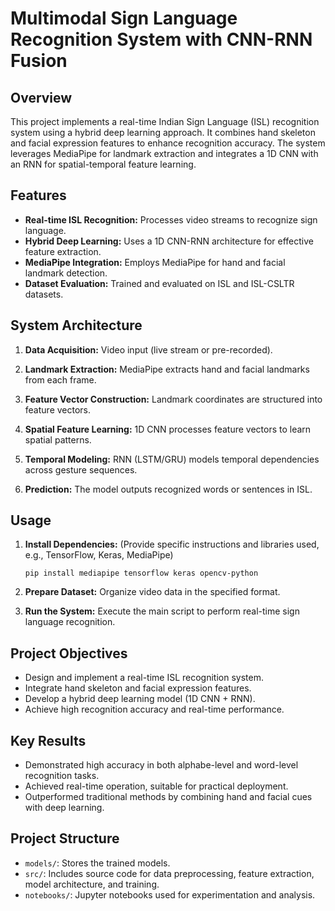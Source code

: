 # Multimodal Sign Language Recognition System with CNN-RNN Fusion

## Overview

This project implements a real-time Indian Sign Language (ISL) recognition system using a hybrid deep learning approach. It combines hand skeleton and facial expression features to enhance recognition accuracy. The system leverages MediaPipe for landmark extraction and integrates a 1D CNN with an RNN for spatial-temporal feature learning.

## Features

*   **Real-time ISL Recognition:** Processes video streams to recognize sign language.
*   **Hybrid Deep Learning:** Uses a 1D CNN-RNN architecture for effective feature extraction.
*   **MediaPipe Integration:** Employs MediaPipe for hand and facial landmark detection.
*   **Dataset Evaluation:** Trained and evaluated on ISL and ISL-CSLTR datasets.

## System Architecture

1. **Data Acquisition:** Video input (live stream or pre-recorded).

2. **Landmark Extraction:** MediaPipe extracts hand and facial landmarks from each frame.

3. **Feature Vector Construction:** Landmark coordinates are structured into feature vectors.

4. **Spatial Feature Learning:** 1D CNN processes feature vectors to learn spatial patterns.

5. **Temporal Modeling:** RNN (LSTM/GRU) models temporal dependencies across gesture sequences.

6. **Prediction:** The model outputs recognized words or sentences in ISL.

## Usage

1.  **Install Dependencies:** (Provide specific instructions and libraries used, e.g., TensorFlow, Keras, MediaPipe)

    ```
    pip install mediapipe tensorflow keras opencv-python
    ```
2.  **Prepare Dataset:** Organize video data in the specified format.
3.  **Run the System:** Execute the main script to perform real-time sign language recognition.


## Project Objectives

*   Design and implement a real-time ISL recognition system.
*   Integrate hand skeleton and facial expression features.
*   Develop a hybrid deep learning model (1D CNN + RNN).
*   Achieve high recognition accuracy and real-time performance.

## Key Results

*   Demonstrated high accuracy in both alphabe-level and word-level recognition tasks.
*   Achieved real-time operation, suitable for practical deployment.
*   Outperformed traditional methods by combining hand and facial cues with deep learning.

## Project Structure

*   `models/`: Stores the trained models.
*   `src/`: Includes source code for data preprocessing, feature extraction, model architecture, and training.
*   `notebooks/`: Jupyter notebooks used for experimentation and analysis.
